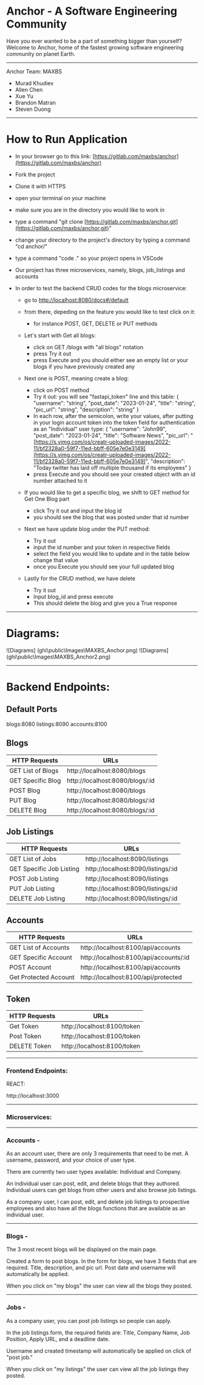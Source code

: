 # Anchor - A Software Engineering Community

Have you ever wanted to be a part of something bigger than yourself? Welcome to Anchor, home of the fastest growing software engineering community on planet Earth.

 ---
 Anchor Team: MAXBS
 - Murad Khudiev
 - Allen Chen
 - Xue Yu
 - Brandon Matran
 - Steven Duong

---
# How to Run Application
- In your browser go to this link: [https://gitlab.com/maxbs/anchor](https://gitlab.com/maxbs/anchor)
- Fork the project
- Clone it with HTTPS
- open your terminal on your machine
- make sure you are in the directory you would like to work in
- type a command "git clone [https://gitlab.com/maxbs/anchor.git](https://gitlab.com/maxbs/anchor.git)"
- change your directory to the project's directory by typing a command "cd anchor/"
- type a command "code ." so your project opens in VSCode
- Our project has three microservices, namely, blogs, job_listings and accounts


- In order to test the backend CRUD codes for the blogs microservice:
    - go to [http://localhost:8080/docs#/default](http://localhost:8080/docs#/default)
    - from there, depeding on the feature you would like to test click on it:
        - for instance POST, GET, DELETE or PUT methods

    - Let's start with Get all blogs:
        - click on GET /blogs with "all blogs" notation
        - press Try it out
        - press Execute and you should either see an empty list or your blogs if you have previously created any
    - Next one is POST, meaning create a blog:
        - click on POST method
        - Try it out: you will see "fastapi_token" line and this table:
            {
            "username": "string",
            "post_date": "2023-01-24",
            "title": "string",
            "pic_url": "string",
            "description": "string"
            }
        - In each row, after the semicolon, write your values, after putting in your login account token into the token field for authentication as an "Individual" user type:
            {
            "username": "John99",
            "post_date": "2023-01-24",
            "title": "Software News",
            "pic_url": "[https://s.yimg.com/os/creatr-uploaded-images/2022-11/bf2328a0-59f7-11ed-bbff-605e7e0e3149](https://s.yimg.com/os/creatr-uploaded-images/2022-11/bf2328a0-59f7-11ed-bbff-605e7e0e3149)",
            "description": "Today twitter has laid off multiple thousand if its employees"
            }
        - press Execute and you should see your created object with an id number attached to it
    - If you would like to get a specific blog, we shift to GET method for Get One Blog part
        - click Try it out and input the blog id
        - you should see the blog that was posted under that id number
    - Next we have update blog under the PUT method:
        - Try it out
        - input the id number and your token in respective fields
        - select the field you would like to update and in the table below change that value
        - once you Execute you should see your full updated blog
    - Lastly for the CRUD method, we have delete
        - Try it out
        - Input blog_id and press execute
        - This should delete the blog and give you a True response





---
# Diagrams:
![Diagrams] (ghi\public\Images\MAXBS_Anchor.png)
![Diagrams] (ghi\public\Images\MAXBS_Anchor2.png)



---
# Backend Endpoints:
## Default Ports
blogs:8080
listings:8090
accounts:8100

  ## Blogs
| HTTP Requests | URLs |
| ----------- | ----------- |
|   GET List of Blogs|  http://localhost:8080/blogs|
|   GET Specific Blog | http://localhost:8080/blogs/:id|
|   POST Blog|  http://localhost:8080/blogs|
|   PUT Blog|  http://localhost:8080/blogs/:id|
|   DELETE Blog  |  http://localhost:8080/blogs/:id|

## Job Listings
| HTTP Requests | URLs |
| ----------- | ----------- |
|   GET List of Jobs |  http://localhost:8090/listings|
|   GET Specific Job Listing | http://localhost:8090/listings/:id|
|   POST Job Listing |  http://localhost:8090/listings|
|   PUT Job Listing |  http://localhost:8090/listings/:id|
|   DELETE Job Listing  |  http://localhost:8090/listings/:id|

## Accounts
| HTTP Requests | URLs |
| ----------- | ----------- |
|   GET List of Accounts |  http://localhost:8100/api/accounts|
|   GET Specific Account| http://localhost:8100/api/accounts/:id|
|   POST Account|  http://localhost:8100/api/accounts|
|   Get Protected Account|  http://localhost:8100/api/protected|

## Token
| HTTP Requests | URLs |
| ----------- | ----------- |
|   Get Token|  http://localhost:8100/token|
|   Post Token|  http://localhost:8100/token|
|   DELETE Token|  http://localhost:8100/token|



---
### Frontend Endpoints:



REACT:

http://localhost:3000



---
### Microservices:
---


###  Accounts -

As an account user, there are only 3 requirements that need to be met. A username, password, and your choice of user type.

There are currently two user types available: Individual and Company.

An individual user can post, edit, and delete blogs that they authored. Individual users can get blogs from other users and also browse job listings.

As a company user, I can post, edit, and delete job listings to prospective employees and also have all the blogs functions that are available as an individual user.


---
### Blogs -

The 3 most recent blogs will be displayed on the main page.

Created a form to post blogs. In the form for blogs, we have 3 fields that are required.
Title, description, and pic url. Post date and username will automatically be applied.

When you click on "my blogs" the user can view all the blogs they posted.

---
### Jobs -

As a company user, you can post job listings so people can apply.

In the job listings form, the required fields are:
Title, Company Name, Job Position, Apply URL, and a deadline date.

Username and created timestamp will automatically be applied on click of "post job."

When you click on "my listings" the user can view all the job listings they posted.
